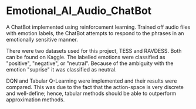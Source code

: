 # Emotional_AI_Audio_ChatBot
A ChatBot implemented using reinforcement learning. Trained off audio files with emotion labels, the ChatBot attempts to respond to the phrases in an emotionally sensitive manner.

There were two datasets used for this project, TESS and RAVDESS. Both can be found on Kaggle.
The labelled emotions were classified as "positive", "negative", or "neutral". Because of the ambiguity with the emotion "suprise" it was classified as neutral.

DQN and Tabular Q-Learning were implemented and their results were compared. This was due to the fact that the action-space is very discrete and well-define; hence, tabular methods should be able to outperform approximation methods.
